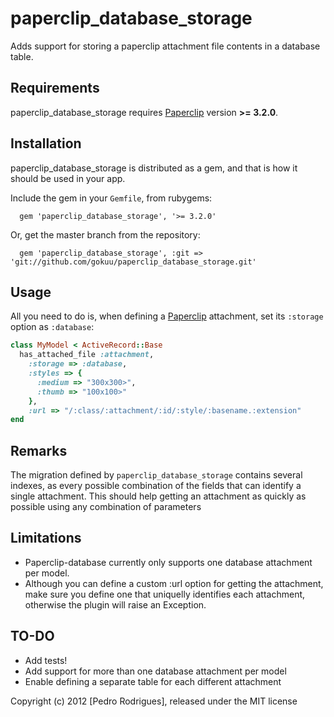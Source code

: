 paperclip_database_storage
==================

Adds support for storing a paperclip attachment file contents in a database table.

Requirements
------------

paperclip_database_storage requires [Paperclip](https://github.com/thoughtbot/paperclip) version **>= 3.2.0**.

Installation
------------

paperclip_database_storage is distributed as a gem, and that is how it should be used in your app. 

Include the gem in your `Gemfile`, from rubygems:

      gem 'paperclip_database_storage', '>= 3.2.0'

Or, get the master branch from the repository:

      gem 'paperclip_database_storage', :git => 'git://github.com/gokuu/paperclip_database_storage.git'

Usage
-----

All you need to do is, when defining a [Paperclip](https://github.com/thoughtbot/paperclip) attachment, set its `:storage` option as `:database`:

```ruby
class MyModel < ActiveRecord::Base
  has_attached_file :attachment, 
    :storage => :database, 
    :styles => {
      :medium => "300x300>",
      :thumb => "100x100>"
    }, 
    :url => "/:class/:attachment/:id/:style/:basename.:extension"
end
```

Remarks
-------

The migration defined by `paperclip_database_storage` contains several indexes, as every possible combination of the fields that can identify a single attachment. This should help getting an attachment as quickly as possible using any combination of parameters

Limitations
-----------

* Paperclip-database currently only supports one database attachment per model.
* Although you can define a custom :url option for getting the attachment, make sure you define one that uniquelly identifies each attachment, otherwise the plugin will raise an Exception.

TO-DO
-----

* Add tests!
* Add support for more than one database attachment per model
* Enable defining a separate table for each different attachment

Copyright (c) 2012 [Pedro Rodrigues], released under the MIT license